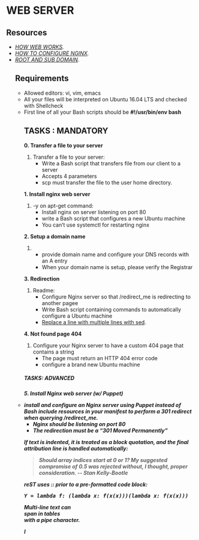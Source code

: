 <h1>WEB SERVER</h1>
<h2>Resources</h2>
<p>
<ul>
   <em>
      <li><a href="https://developer.mozilla.org/en-US/docs/Learn/Getting_started_with_the_web/How_the_Web_works">HOW WEB WORKS</a>.</li>
      <li><a href="https://www.digitalocean.com/community/tutorials/how-to-set-up-nginx-server-blocks-virtual-hosts-on-ubuntu-16-04">HOW TO CONFIGURE NGINX</a>.</li>
      <li><a href="https://landingi.com/help/domains-vs-subdomains/">ROOT AND SUB DOMAIN</a>.</li>
    </em>
<h2>Requirements</h2>
</p>
<ul>
  <li>Allowed editors: vi, vim, emacs</li>
  <li>All your files will be interpreted on Ubuntu 16.04 LTS and checked with Shellcheck</li>
  <li>First line of all your Bash scripts should be <b>#!/usr/bin/env bash</b></li>  
<h2>TASKS : MANDATORY</h2>
<p><b>0. Transfer a file to your server</b></p>
<ol>
  <li>Transfer a file to your server:
    <ul>
      <li>Write a Bash script that transfers file from our client to a server</li>
      <li>Accepts 4 parameters</li></li>
      <li>scp must transfer the file to the user home directory</a>.</li>
    </ul>
  </li>
</ol>
  
<p><b>1. Install nginx web server</b></p>

<ol>
  <li>-y on apt-get command:
    <ul>
      <li>Install nginx on server listening on port 80</li>
      <li>write a Bash script that configures a new Ubuntu machine</li>
      <li>You can’t use systemctl for restarting nginx</li>
    </ul>
  </li>
</ol>
<p><b>2. Setup a domain name</b></P>
<ol>
  <li>
    <ul>
      <li>provide domain name and configure your DNS records with an A entry</li>
      <li>When your domain name is setup, please verify the Registrar</li>      
    </ul>
  </li>
</ol>
<p><b>3. Redirection</b></p>
<ol>
  <li>Readme:
    <ul>
      <li>Configure Nginx server so that /redirect_me is redirecting to another pagee</li>
      <li>Write Bash script containing commands to automatically configure a Ubuntu machine</li>
      <li><a href="https://stackoverflow.com/questions/26041088/sed-replace-line-with-multiline-variable">Replace a line with multiple lines with sed</a>.</li>
    </ul>
  </li>
</ol>
<p><b>4. Not found page 404</b></p>
<ol>
  <li>Configure your Nginx server to have a custom 404 page that contains a string
    <ul>
      <li>The page must return an HTTP 404 error code</li>
      <li>configure a brand new Ubuntu machine</li>
    </ul>
  </li>
</ol>
<h5>TASKS: ADVANCED<h5>
<p>5. Install Nginx web server (w/ Puppet)</p>
<li>install and configure an Nginx server using Puppet instead of Bash include resources in your manifest to perform a 301 redirect when querying /redirect_me.
    <ul>
      <li>Nginx should be listening on port 80</li>
      <li>The redirection must be a “301 Moved Permanently”</li>
    </ul>
  </li>
</ol>

<p>If text is indented, it is treated as a block quotation, and the final attribution line is handled automatically:</p>
<blockquote>
Should array indices start at 0 or 1?
My suggested compromise of 0.5 was rejected without, I thought, proper consideration.
-- Stan Kelly-Bootle</blockquote>

<p>reST uses :: prior to a pre-formatted code block:</p>
<pre class="literal-block">
Y = lambda f: (lambda x: f(x(x)))(lambda x: f(x(x)))
</pre>

<p>Multi-line text can<br/>span in tables<br/>with a pipe character.</p>I
